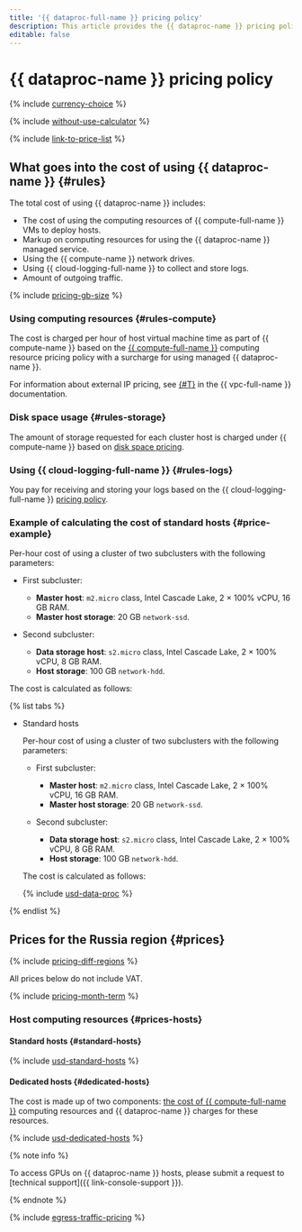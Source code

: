 ```yaml
---
title: '{{ dataproc-full-name }} pricing policy'
description: This article provides the {{ dataproc-name }} pricing policy.
editable: false
---
```


# {{ dataproc-name }} pricing policy


{% include [currency-choice](../_includes/pricing/currency-choice.md) %}


{% include [without-use-calculator](../_includes/pricing/without-use-calculator.md) %}

{% include [link-to-price-list](../_includes/pricing/link-to-price-list.md) %}

## What goes into the cost of using {{ dataproc-name }} {#rules}

The total cost of using {{ dataproc-name }} includes:

* The cost of using the computing resources of {{ compute-full-name }} VMs to deploy hosts.
* Markup on computing resources for using the {{ dataproc-name }} managed service.
* Using the {{ compute-name }} network drives.
* Using {{ cloud-logging-full-name }} to collect and store logs.
* Amount of outgoing traffic.

{% include [pricing-gb-size](../_includes/pricing-gb-size.md) %}

### Using computing resources {#rules-compute}

The cost is charged per hour of host virtual machine time as part of {{ compute-name }} based on the [{{ compute-full-name }}](../compute/pricing.md#prices) computing resource pricing policy with a surcharge for using managed {{ dataproc-name }}.

For information about external IP pricing, see [{#T}](../vpc/pricing.md) in the {{ vpc-full-name }} documentation.

### Disk space usage {#rules-storage}

The amount of storage requested for each cluster host is charged under {{ compute-name }} based on [disk space pricing](../compute/pricing.md#prices-storage).

### Using {{ cloud-logging-full-name }} {#rules-logs}

You pay for receiving and storing your logs based on the {{ cloud-logging-full-name }} [pricing policy](../logging/pricing.md).

### Example of calculating the cost of standard hosts {#price-example}

Per-hour cost of using a cluster of two subclusters with the following parameters:

* First subcluster:
  * **Master host**: `m2.micro` class, Intel Cascade Lake, 2 × 100% vCPU, 16 GB RAM.
  * **Master host storage**: 20 GB `network-ssd`.

* Second subcluster:
  * **Data storage host**: `s2.micro` class, Intel Cascade Lake, 2 × 100% vCPU, 8 GB RAM.
  * **Host storage**: 100 GB `network-hdd`.

The cost is calculated as follows:



{% list tabs %}

- Standard hosts

  Per-hour cost of using a cluster of two subclusters with the following parameters:

  * First subcluster:
    * **Master host**: `m2.micro` class, Intel Cascade Lake, 2 × 100% vCPU, 16 GB RAM.
    * **Master host storage**: 20 GB `network-ssd`.

  * Second subcluster:
    * **Data storage host**: `s2.micro` class, Intel Cascade Lake, 2 × 100% vCPU, 8 GB RAM.
    * **Host storage**: 100 GB `network-hdd`.

  The cost is calculated as follows:

  {% include [usd-data-proc](../_pricing_examples/data-processing/usd.md) %}

{% endlist %}


## Prices for the Russia region {#prices}

{% include [pricing-diff-regions](../_includes/pricing-diff-regions.md) %}



All prices below do not include VAT.


{% include [pricing-month-term](../_includes/mdb/pricing-month-term.md) %}

### Host computing resources {#prices-hosts}

#### Standard hosts {#standard-hosts}



{% include [usd-standard-hosts](../_pricing/data-processing/usd-standard-hosts.md) %}


#### Dedicated hosts {#dedicated-hosts}

The cost is made up of two components: [the cost of {{ compute-full-name }}](../compute/pricing.md#prices-dedicated-host) computing resources and {{ dataproc-name }} charges for these resources.



{% include [usd-dedicated-hosts](../_pricing/data-processing/usd-dedicated-hosts.md) %}


{% note info %}

To access GPUs on {{ dataproc-name }} hosts, please submit a request to [technical support]({{ link-console-support }}).

{% endnote %}

{% include [egress-traffic-pricing](../_includes/egress-traffic-pricing.md) %}
